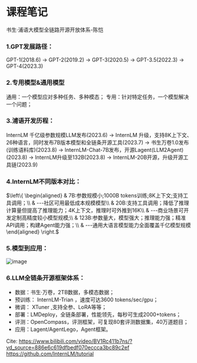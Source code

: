 # 课程笔记
书生·浦语大模型全链路开源开放体系-陈恺

### 1.GPT发展路径：
GPT-1(2018.6) $\rightarrow$ GPT-2(2019.2) $\rightarrow$ GPT-3(2020.5) $\rightarrow$ GPT-3.5(2022.3) $\rightarrow$ GPT-4(2023.3)

### 2.专用模型&通用模型
通用：一个模型应对多种任务、多种模态；
专用：针对特定任务，一个模型解决一个问题；

### 3.浦语开发历程：
InternLM 千亿级参数规模LLM发布(2023.6) $\rightarrow$ InternLM 升级，支持8K上下文、26种语言，同时发布7B版本模型和全链条开源工具(2023.7) $\rightarrow$ 书生万卷1.0发布(训练语料库)(2023.8) $\rightarrow$ InternLM-Chat-7B发布，开源Lagent(LLM2Agent)(2023.8) $\rightarrow$ InternLM升级至132B(2023.8) $\rightarrow$ InternLM-20B开源，升级开源工具链(2023.9)

### 4.InternLM不同版本对比：
$\left\{
\begin{aligned}
&  7B:参数规模小;1000B tokens训练;8K上下文;支持工具调用；\\
& ---社区可用最低成本规模模型\\
& 20B:支持工具调用；降低了推理计算量但提高了推理能力；4K上下文，推理时可外推到16K\\
& ---商业场景可开发定制高精度较小模型规模;\\
& 123B:参数量大，模型强大；推理能力强；精准API调用；构建Agent能力强；\\
& ---通用大语言模型能力全面覆盖千亿模型规模
\end{aligned}
\right.$

### 5.模型到应用：
![image](https://github.com/hzsun1995/internlm-course/assets/136775620/1aac2a92-4967-49fe-b65a-28682a97f43d)


### 6.LLM全链条开源框架体系：
- 数据：书生·万卷，2TB数据，多模态数据；
- 预训练： InternLM-Trian ，速度可达3600 tokens/sec/gpu；
- 微调： XTuner ,支持全参、LoRA等等；
- 部署：LMDeploy，全链条部署，性能领先，每秒可生成2000+tokens；
- 评测：OpenCompass，评测框架，可复现80套评测数据集，40万道题目；
- 应用：Lagent/AgentLego，Agent框架。


Cite:
https://www.bilibili.com/video/BV1Rc411b7ns/?vd_source=886e6c619dfbedf070eccca3bc89c2ef
https://github.com/InternLM/tutorial
